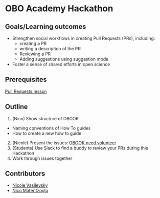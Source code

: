 # OBO Academy Hackathon

## Goals/Learning outcomes

- Strengthen social workflows in creating Pull Requests (PRs), including:
    - creating a PR
    - writing a description of the PR
    - Reviewing a PR
    - Adding suggestions using suggestion mode
- Foster a sense of shared efforts in open science 

## Prerequisites

[Pull Requests lesson](..tutorial/pull-requests.md/)

## Outline

1. (Nico) Show structure of OBOOK
  - Naming conventions of How To guides
  - How to create a new how to guide
2. (Nicole) Present the issues: [OBOOK need volunteer](https://github.com/OBOAcademy/obook/issues?q=is%3Aissue+is%3Aopen+label%3Aneed-volunteer)
3. (Students) Use Slack to find a buddy to review your PRs during this Hackathon
4. Work through issues together

## Contributors

- [Nicole Vasilevsky](https://orcid.org/0000-0001-5208-3432)
- [Nico Matentzoglu](https://orcid.org/0000-0002-7356-1779)
